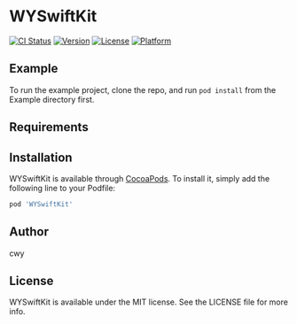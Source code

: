 # WYSwiftKit

[![CI Status](https://img.shields.io/travis/chenwy/WYSwiftKit.svg?style=flat)](https://travis-ci.org/chenwy/WYSwiftKit)
[![Version](https://img.shields.io/cocoapods/v/WYSwiftKit.svg?style=flat)](https://cocoapods.org/pods/WYSwiftKit)
[![License](https://img.shields.io/cocoapods/l/WYSwiftKit.svg?style=flat)](https://cocoapods.org/pods/WYSwiftKit)
[![Platform](https://img.shields.io/cocoapods/p/WYSwiftKit.svg?style=flat)](https://cocoapods.org/pods/WYSwiftKit)

## Example

To run the example project, clone the repo, and run `pod install` from the Example directory first.

## Requirements

## Installation

WYSwiftKit is available through [CocoaPods](https://cocoapods.org). To install
it, simply add the following line to your Podfile:

```ruby
pod 'WYSwiftKit'
```

## Author

cwy

## License

WYSwiftKit is available under the MIT license. See the LICENSE file for more info.
